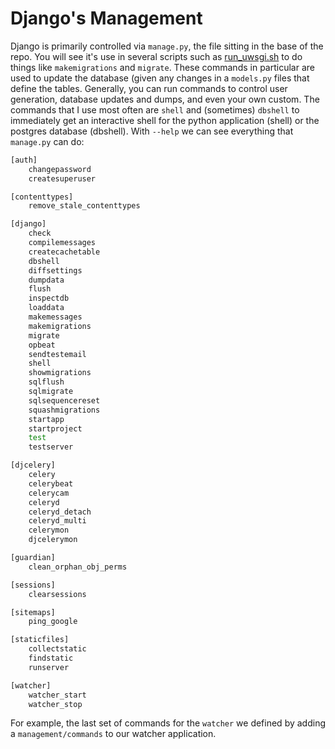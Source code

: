 # Django's Management
Django is primarily controlled via `manage.py`, the file sitting in the base of the repo. You will see it's use in several scripts such as [run_uwsgi.sh](../run_uwsgi.sh) to do things like `makemigrations` and `migrate`. These commands in particular are used to update the database (given any changes in a `models.py` files that define the tables. Generally, you can run commands to control user generation, database updates and dumps, and even your own custom. The commands that I use most often are `shell` and (sometimes) `dbshell` to immediately get an interactive shell for the python application (shell) or the postgres database (dbshell). With `--help` we can see everything that `manage.py` can do:

```bash
[auth]
    changepassword
    createsuperuser

[contenttypes]
    remove_stale_contenttypes

[django]
    check
    compilemessages
    createcachetable
    dbshell
    diffsettings
    dumpdata
    flush
    inspectdb
    loaddata
    makemessages
    makemigrations
    migrate
    opbeat
    sendtestemail
    shell
    showmigrations
    sqlflush
    sqlmigrate
    sqlsequencereset
    squashmigrations
    startapp
    startproject
    test
    testserver

[djcelery]
    celery
    celerybeat
    celerycam
    celeryd
    celeryd_detach
    celeryd_multi
    celerymon
    djcelerymon

[guardian]
    clean_orphan_obj_perms

[sessions]
    clearsessions

[sitemaps]
    ping_google

[staticfiles]
    collectstatic
    findstatic
    runserver

[watcher]
    watcher_start
    watcher_stop
```

For example, the last set of commands for the `watcher` we defined by adding a `management/commands` to our watcher application.
